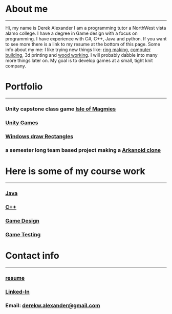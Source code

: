 # About me
---
Hi, my name is Derek Alexander I am a programming tutor a NorthWest vista alamo college. I have a degree in Game design with a focus on programming. I have experience with C#, C++, Java and python. If you want to see more there is a link to my resume at the bottom of this page. 
Some info about my me: I like trying new things like: [ring making](https://github.com/DerekAlexander/DerekAlexander.github.io/blob/master/RingMaking.md), [computer building](https://github.com/DerekAlexander/DerekAlexander.github.io/blob/master/computerBuilding.md), 3d printing and [wood working](https://github.com/DerekAlexander/DerekAlexander.github.io/blob/master/woodWorking.md). I will probably dabble into many more things later on. My goal is to develop games at a small, tight knit company.

# Portfolio
---
### Unity capstone class game [Isle of Magmies](https://github.com/DerekAlexander/Unity-Games/blob/master/GameSim2019/gamesim.md)
### [Unity Games](https://github.com/DerekAlexander/Unity-Games)

### [Windows draw Rectangles](https://github.com/DerekAlexander/C-PlusPlus/tree/master/Rectangles)
  
###  a semester long team based project making a [Arkanoid clone](https://github.com/DerekAlexander/C-PlusPlus/blob/master/BreakOut.cpp)

  
# Here is some of my course work
---

### [Java](https://github.com/DerekAlexander/Java)
  
### [C++](https://github.com/DerekAlexander/C-PlusPlus)
  
### [Game Design](https://github.com/DerekAlexander/Game-design-classes)
  
### [Game Testing](https://github.com/DerekAlexander/GameTesting-2338)
  
# Contact info
---
### [resume](DAlexanderResume.pdf)
### [Linked-In](https://www.linkedin.com/in/derek-alexander-475856181/)
### Email: derekw.alexander@gmail.com
